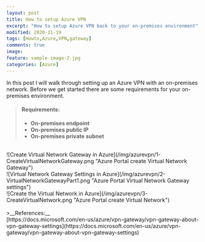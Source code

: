 ```yaml
---
layout: post
title: How to setup Azure VPN
excerpt: "How to setup Azure VPN back to your on-premises environment"
modified: 2020-11-19
tags: [Howto,Azure,VPN,gateway]
comments: true
image:
feature: sample-image-2.jpg
categories: [Azure]
---
```


In this post I will walk through setting up an Azure VPN with an on-premises network. Before we get started there are some requirements for your on-premises environment.<br>

>#### Requirements: ####
>
>- **On-premises endpoint** 
>- **On-premises public IP**
>- **On-premises private subnet**
<br>
![Create Virtual Network Gateway in Azure](/img/azurevpn/1-CreateVirtualNetworkGateway.png "Azure Portal create Virtual Network Gateway")
<br>
![Virtual Network Gateway Settings in Azure](/img/azurevpn/2-VirtualNetworkGatewayPart1.png "Azure Portal Virtual Network Gateway settings")
<br>
![Create the Virtual Network in Azure](/img/azurevpn/3-CreateVirtualNetwork.png "Azure Portal create Virtual Network")





<br>
<br>
>__References:__<br>
[https://docs.microsoft.com/en-us/azure/vpn-gateway/vpn-gateway-about-vpn-gateway-settings](https://docs.microsoft.com/en-us/azure/vpn-gateway/vpn-gateway-about-vpn-gateway-settings)<br>
